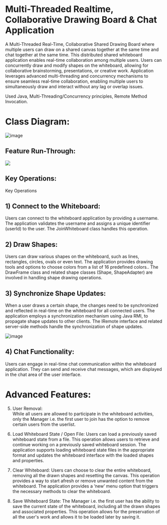 # Multi-Threaded Realtime, Collaborative Drawing Board & Chat Application
A Multi-Threaded Real-Time, Collaborative Shared Drawing Board where multiple users can draw on a shared canvas together at the same time and chat together at the same time. 
This distributed shared whiteboard application enables real-time collaboration among multiple users. Users can concurrently draw and modify shapes on the whiteboard, allowing for collaborative brainstorming, presentations, or creative work.
Application leverages advanced multi-threading and concurrency mechanisms to ensure seamless real-time collaboration, enabling multiple users to simultaneously draw and interact without any lag or overlap issues.

Used Java, Multi-Threading/Concurrency principles, Remote Method Invocation.

# Class Diagram:
![image](https://github.com/jaiphookan20/Multi-Threaded-Shared-DrawingBoard/assets/52240311/05335548-c447-4deb-bd61-c66a203b308c)

## Feature Run-Through:
![](https://github.com/jaiphookan20/Android-Real-Time-Location-Tracking-App-for-Families/blob/main/Geofence2.gif)

## Key Operations:

Key Operations
## 1) Connect to the Whiteboard:
Users can connect to the whiteboard application by providing a username. The application validates the username and assigns a unique identifier (userId) to the user. The JoinWhiteboard class handles this operation.

## 2) Draw Shapes:
Users can draw various shapes on the whiteboard, such as lines, rectangles, circles, ovals or even text. The application provides drawing tools and options to choose colors from a list of 16 predefined colors.. The DrawFrame class and related shape classes (Shape, ShapeAdapter) are involved in handling shape drawing operations.


## 3) Synchronize Shape Updates:
When a user draws a certain shape, the changes need to be synchronized and reflected in real-time on the whiteboard for all connected users. The application employs a synchronization mechanism using Java RMI, to propagate shape updates to other clients. The IRemote interface and related server-side methods handle the synchronization of shape updates.

![image](https://github.com/jaiphookan20/Multi-Threaded-Shared-DrawingBoard/assets/52240311/d31ffd79-3676-4d16-800b-17ff9d0a3f1f)

## 4) Chat Functionality:
Users can engage in real-time chat communication within the whiteboard application. They can send and receive chat messages, which are displayed in the chat area of the user interface.

# Advanced Features:
5) User Removal:  
While all users are allowed to participate in the whiteboard activities, only the Manager i.e. the first user to join has the option to remove certain users from the userlist. 

6) Load Whiteboard State / Open File: 
Users can load a previously saved whiteboard state from a file. This operation allows users to retrieve and continue working on a previously saved whiteboard session. The application supports loading whiteboard state files in the appropriate format and updates the whiteboard interface with the loaded shapes and properties.

7) Clear Whiteboard: 
Users can choose to clear the entire whiteboard, removing all the drawn shapes and resetting the canvas. This operation provides a way to start afresh or remove unwanted content from the whiteboard. The application provides a ‘new’ menu option that triggers the necessary methods to clear the whiteboard.

8) Save Whiteboard State: The Manager i.e. the first user has the ability to save the current state of the whiteboard, including all the drawn shapes and associated properties. This operation allows for the preservation of all the user's work and allows it to be loaded later by saving it. 
